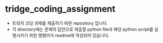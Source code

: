 # tridge_coding_assignment
- 트릿지 코딩 과제를 제출하기 위한 repository 입니다.
- 각 directory에는 문제의 답안으로 제출할 python file과 해당 python script를 실행시키기 위한 명령어가 readme에 작성되어 있습니다.